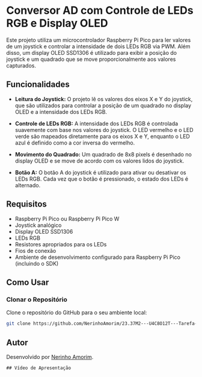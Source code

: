 
# Conversor AD com Controle de LEDs RGB e Display OLED

Este projeto utiliza um microcontrolador Raspberry Pi Pico para ler valores de um joystick e controlar a intensidade de dois LEDs RGB via PWM. Além disso, um display OLED SSD1306 é utilizado para exibir a posição do joystick e um quadrado que se move proporcionalmente aos valores capturados.

## Funcionalidades

- **Leitura do Joystick:** O projeto lê os valores dos eixos X e Y do joystick, que são utilizados para controlar a posição de um quadrado no display OLED e a intensidade dos LEDs RGB.
  
- **Controle de LEDs RGB:** A intensidade dos LEDs RGB é controlada suavemente com base nos valores do joystick. O LED vermelho e o LED verde são mapeados diretamente para os eixos X e Y, enquanto o LED azul é definido como a cor inversa do vermelho.

- **Movimento do Quadrado:** Um quadrado de 8x8 pixels é desenhado no display OLED e se move de acordo com os valores lidos do joystick.

- **Botão A:** O botão A do joystick é utilizado para ativar ou desativar os LEDs RGB. Cada vez que o botão é pressionado, o estado dos LEDs é alternado.

## Requisitos

- Raspberry Pi Pico ou Raspberry Pi Pico W  
- Joystick analógico  
- Display OLED SSD1306  
- LEDs RGB  
- Resistores apropriados para os LEDs  
- Fios de conexão  
- Ambiente de desenvolvimento configurado para Raspberry Pi Pico (incluindo o SDK)  

## Como Usar

### Clonar o Repositório  
Clone o repositório do GitHub para o seu ambiente local:  

```bash
git clone https://github.com/NerinhoAmorim/23.37M2---U4C8O12T---Tarefa-WLS.git
```

## Autor

Desenvolvido por [Nerinho Amorim](https://github.com/NerinhoAmorim).
```
## Vídeo de Apresentação

